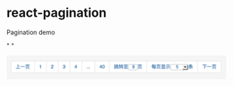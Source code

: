 # react-pagination
Pagination
demo

" <Pagination  pageCount={detailPageNum} queryFunc={this.queryFunc.bind(this)}/>"




 ![image](https://github.com/unrealyan/react-pagination/blob/master/1.pic.jpg)

